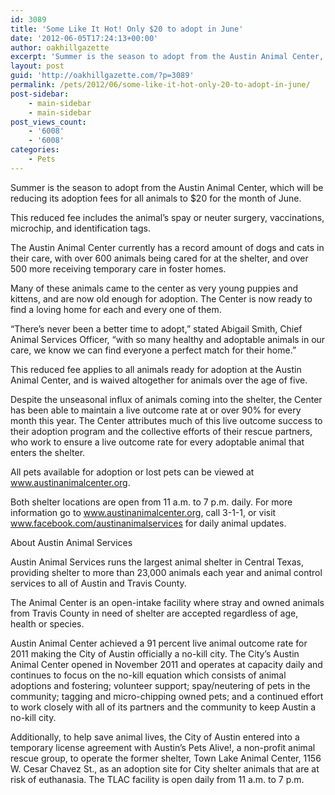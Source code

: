 ```yaml
---
id: 3089
title: 'Some Like It Hot! Only $20 to adopt in June'
date: '2012-06-05T17:24:13+00:00'
author: oakhillgazette
excerpt: 'Summer is the season to adopt from the Austin Animal Center, which will be reducing its adoption fees for all animals to $20 for the month of June. This reduced fee includes the animal’s spay or neuter surgery, vaccinations, microchip, and identification tags.'
layout: post
guid: 'http://oakhillgazette.com/?p=3089'
permalink: /pets/2012/06/some-like-it-hot-only-20-to-adopt-in-june/
post-sidebar:
    - main-sidebar
    - main-sidebar
post_views_count:
    - '6008'
    - '6008'
categories:
    - Pets
---
```


Summer is the season to adopt from the Austin Animal Center, which will be reducing its adoption fees for all animals to $20 for the month of June.

This reduced fee includes the animal’s spay or neuter surgery, vaccinations, microchip, and identification tags.

The Austin Animal Center currently has a record amount of dogs and cats in their care, with over 600 animals being cared for at the shelter, and over 500 more receiving temporary care in foster homes.

Many of these animals came to the center as very young puppies and kittens, and are now old enough for adoption. The Center is now ready to find a loving home for each and every one of them.

“There’s never been a better time to adopt,” stated Abigail Smith, Chief Animal Services Officer, “with so many healthy and adoptable animals in our care, we know we can find everyone a perfect match for their home.”

This reduced fee applies to all animals ready for adoption at the Austin Animal Center, and is waived altogether for animals over the age of five.

Despite the unseasonal influx of animals coming into the shelter, the Center has been able to maintain a live outcome rate at or over 90% for every month this year. The Center attributes much of this live outcome success to their adoption program and the collective efforts of their rescue partners, who work to ensure a live outcome rate for every adoptable animal that enters the shelter.

All pets available for adoption or lost pets can be viewed at www.austinanimalcenter.org.

Both shelter locations are open from 11 a.m. to 7 p.m. daily. For more information go to www.austinanimalcenter.org, call 3-1-1, or visit www.facebook.com/austinanimalservices for daily animal updates.

About Austin Animal Services

Austin Animal Services runs the largest animal shelter in Central Texas, providing shelter to more than 23,000 animals each year and animal control services to all of Austin and Travis County.

The Animal Center is an open-intake facility where stray and owned animals from Travis County in need of shelter are accepted regardless of age, health or species.

Austin Animal Center achieved a 91 percent live animal outcome rate for 2011 making the City of Austin officially a no-kill city. The City’s Austin Animal Center opened in November 2011 and operates at capacity daily and continues to focus on the no-kill equation which consists of animal adoptions and fostering; volunteer support; spay/neutering of pets in the community; tagging and micro-chipping owned pets; and a continued effort to work closely with all of its partners and the community to keep Austin a no-kill city.

Additionally, to help save animal lives, the City of Austin entered into a temporary license agreement with Austin’s Pets Alive!, a non-profit animal rescue group, to operate the former shelter, Town Lake Animal Center, 1156 W. Cesar Chavez St., as an adoption site for City shelter animals that are at risk of euthanasia. The TLAC facility is open daily from 11 a.m. to 7 p.m.